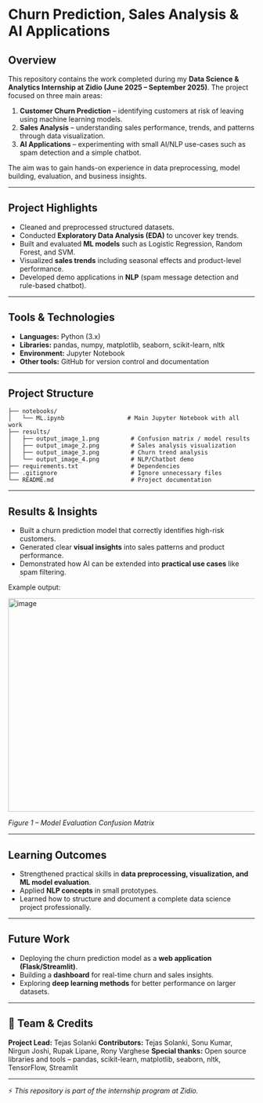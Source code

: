 # Churn Prediction, Sales Analysis & AI Applications

## Overview

This repository contains the work completed during my **Data Science & Analytics Internship at Zidio (June 2025 – September 2025)**.
The project focused on three main areas:

1. **Customer Churn Prediction** – identifying customers at risk of leaving using machine learning models.
2. **Sales Analysis** – understanding sales performance, trends, and patterns through data visualization.
3. **AI Applications** – experimenting with small AI/NLP use-cases such as spam detection and a simple chatbot.

The aim was to gain hands-on experience in data preprocessing, model building, evaluation, and business insights.

---

## Project Highlights

* Cleaned and preprocessed structured datasets.
* Conducted **Exploratory Data Analysis (EDA)** to uncover key trends.
* Built and evaluated **ML models** such as Logistic Regression, Random Forest, and SVM.
* Visualized **sales trends** including seasonal effects and product-level performance.
* Developed demo applications in **NLP** (spam message detection and rule-based chatbot).

---

## Tools & Technologies

* **Languages:** Python (3.x)
* **Libraries:** pandas, numpy, matplotlib, seaborn, scikit-learn, nltk
* **Environment:** Jupyter Notebook
* **Other tools:** GitHub for version control and documentation

---

## Project Structure

```
├── notebooks/
│   └── ML.ipynb                  # Main Jupyter Notebook with all work
├── results/
│   ├── output_image_1.png         # Confusion matrix / model results
│   ├── output_image_2.png         # Sales analysis visualization
│   ├── output_image_3.png         # Churn trend analysis
│   └── output_image_4.png         # NLP/Chatbot demo
├── requirements.txt               # Dependencies
├── .gitignore                     # Ignore unnecessary files
└── README.md                      # Project documentation
```

---

## Results & Insights

* Built a churn prediction model that correctly identifies high-risk customers.
* Generated clear **visual insights** into sales patterns and product performance.
* Demonstrated how AI can be extended into **practical use cases** like spam filtering.

Example output:

<img width="515" height="435" alt="image" src="https://github.com/user-attachments/assets/f09fd1e1-1197-4a0d-8a2d-1d19bf81a039" />

*Figure 1 – Model Evaluation Confusion Matrix*

---

## Learning Outcomes

* Strengthened practical skills in **data preprocessing, visualization, and ML model evaluation**.
* Applied **NLP concepts** in small prototypes.
* Learned how to structure and document a complete data science project professionally.

---

## Future Work

* Deploying the churn prediction model as a **web application (Flask/Streamlit)**.
* Building a **dashboard** for real-time churn and sales insights.
* Exploring **deep learning methods** for better performance on larger datasets.

---

## 👥 Team & Credits

**Project Lead:** Tejas Solanki
**Contributors:** Tejas Solanki, Sonu Kumar, Nirgun Joshi, Rupak Lipane, Rony Varghese
**Special thanks:** Open source libraries and tools – pandas, scikit-learn, matplotlib, seaborn, nltk, TensorFlow, Streamlit


---

⚡ *This repository is part of the internship program at Zidio.*
